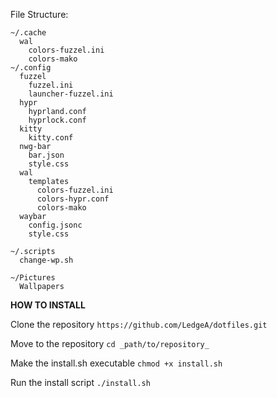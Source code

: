 File Structure:
```
~/.cache
  wal
    colors-fuzzel.ini
    colors-mako
~/.config
  fuzzel
    fuzzel.ini
    launcher-fuzzel.ini
  hypr
    hyprland.conf
    hyprlock.conf
  kitty
    kitty.conf
  nwg-bar
    bar.json
    style.css
  wal
    templates
      colors-fuzzel.ini
      colors-hypr.conf
      colors-mako
  waybar
    config.jsonc
    style.css

~/.scripts
  change-wp.sh

~/Pictures
  Wallpapers
```

**HOW TO INSTALL**

Clone the repository
``https://github.com/LedgeA/dotfiles.git``

Move to the repository
``cd _path/to/repository_``

Make the install.sh executable
``chmod +x install.sh``

Run the install script
``./install.sh``
